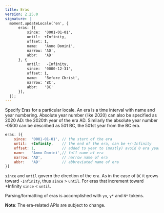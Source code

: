 ```yaml
---
title: Eras
version: 2.25.0
signature: |
  moment.updateLocale('en', {
      eras: [{
          since:  '0001-01-01',
          until:  +Infinity,
          offset: 1,
          name:   'Anno Domini',
          narrow: 'AD',
          abbr:   'AD'
      }, {
          until:   -Infinity,
          since:  '0000-12-31',
          offset: 1,
          name:   'Before Christ',
          narrow: 'BC',
          abbr:   'BC'
      }],
  });
---
```


Specify Eras for a particular locale. An era is a time interval with name and
year numbering. Absolute year number (like 2020) can also be specified as 2020
AD: the 2020th year of the era AD. Similarly the absolute year number -0500 can
be described as 501 BC, the 501st year from the BC era.

```javascript
eras: [{
    since:  '0001-01-01', // the start of the era
    until:  +Infinity,    // the end of the era, can be +/-Infinity
    offset: 1,            // added to year to (mostly) avoid 0 era years
    name:   'Anno Domini',// full name of era
    narrow: 'AD',         // narrow name of era
    abbr:   'AD'          // abbreviated name of era
}]
```

`since` and `until` govern the direction of the era. As in the case of `BC` it
grows toward `-Infinity`, thus `since` > `until`. For eras that
increment toward +Infinity `since` < `until`.

Parsing/formatting of eras is accomplished with `yo`, `y*` and `N*` tokens.

**Note**: The era-related APIs are subject to change.
